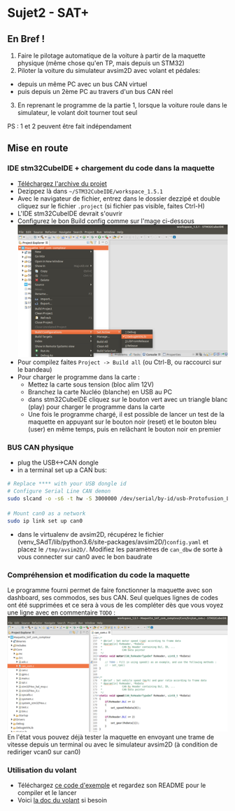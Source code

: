 # Sujet2 - SAT+

## En Bref !
1. Faire le pilotage automatique de la voiture à partir de la maquette physique (même chose qu'en TP, mais depuis un STM32)
2. Piloter la voiture du simulateur avsim2D avec volant et pédales:
  - depuis un même PC avec un bus CAN virtuel
  - puis depuis un 2ème PC au travers d'un bus CAN réel
3. En reprenant le programme de la partie 1, lorsque la voiture roule dans le simulateur, le volant doit tourner tout seul

PS : 1 et 2 peuvent être fait indépendament


## Mise en route

### IDE stm32CubeIDE + chargement du code dans la maquette

- [Téléchargez l'archive du projet](https://github.com/cpe-majeure-robotique/S8-Projects/raw/main/ressources/maquettes-sat-student_ver.zip)
- Dezippez là dans `~/STM32CubeIDE/workspace_1.5.1`
- Avec le navigateur de fichier, entrez dans le dossier dezzipé et double cliquez sur le fichier `.project` (si fichier pas visible, faites Ctrl-H)
- L'IDE stm32CubeIDE devrait s'ouvrir
- Configurez le bon Build config comme sur l'mage ci-dessous
![build config](https://github.com/cpe-majeure-robotique/S8-Projects/blob/main/img/Build_config.png?raw=true)
- Pour compilez faites `Project -> Build all` (ou Ctrl-B, ou raccourci sur le bandeau)
- Pour charger le programme dans la carte :
  - Mettez la carte sous tension (bloc alim 12V)
  - Branchez la carte Nucléo (blanche) en USB au PC
  - dans stm32CubeIDE cliquez sur le bouton vert avec un triangle blanc (play) pour charger le programme dans la carte
  - Une fois le programme chargé, il est possible de lancer un test de la maquette en appuyant sur le bouton noir (reset) et le bouton bleu (user) en même temps, puis en relâchant le bouton noir en premier

### BUS CAN physique

- plug the USB<->CAN dongle
- in a terminal set up a CAN bus:
```bash
# Replace **** with your USB dongle id
# Configure Serial Line CAN demon 
sudo slcand -o -s6 -t hw -S 3000000 /dev/serial/by-id/usb-Protofusion_Labs_**************** can0

# Mount can0 as a network
sudo ip link set up can0
```
- dans le virtualenv de avsim2D, récupérez le fichier (venv_SAdT/lib/python3.6/site-packages/avsim2D/)`config.yaml` et placez le `/tmp/avsim2D/`. Modifiez les paramètres de `can_dbw` de sorte à vous connecter sur can0 avec le bon baudrate

### Compréhension et modification du code la maquette
Le programme fourni permet de faire fonctionner la maquette avec son dashboard, ses commodos, ses bus CAN. Seul quelques lignes de codes ont été supprimées et ce sera à vous de les compléter dès que vous voyez une ligne avec en commentaire `TODO` : 
![todo](img/todo.png)  
En l'état vous pouvez déjà tester la maquette en envoyant une trame de vitesse depuis un terminal ou avec le simulateur avsim2D (à condition de rediriger vcan0 sur can0)

### Utilisation du volant
- Téléchargez [ce code d'exemple](ressources/example_wheel.tar.gz) et regardez son README pour le compiler et le lancer
- Voici [la doc du volant](ressources/dossier_technique.pdf) si besoin
